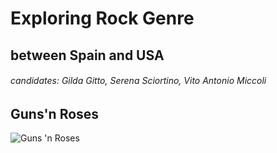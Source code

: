 # Exploring Rock Genre
##   between Spain and USA
###### candidates: Gilda Gitto, Serena Sciortino, Vito Antonio Miccoli



## Guns'n Roses 
![Guns 'n Roses](https://www.virginradio.it/resizer/600/315/true/guns-1589458517573.png--guns_n__roses__la_vera_storia_di_come_nacque_la_band__le_origini_dell_incontro_tra_axl_rose_e_slash.png?1589458517812)

